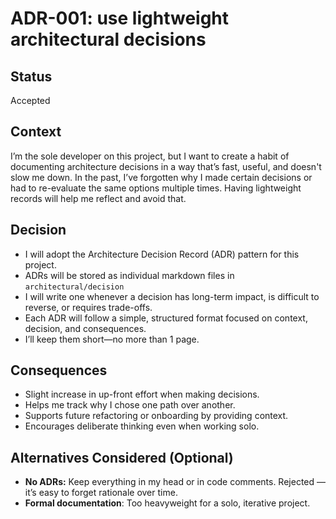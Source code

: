 # ADR-001: use lightweight architectural decisions

## Status
Accepted

## Context
I’m the sole developer on this project, but I want to create a habit of 
documenting architecture decisions in a way that’s fast, useful, and doesn't 
slow me down. In the past, I’ve forgotten why I made certain decisions or had 
to re-evaluate the same options multiple times. Having lightweight records will help 
me reflect and avoid that.

## Decision

* I will adopt the Architecture Decision Record (ADR) pattern for this project.
* ADRs will be stored as individual markdown files in `architectural/decision`
* I will write one whenever a decision has long-term impact, is difficult to reverse, or requires trade-offs.
* Each ADR will follow a simple, structured format focused on context, decision, and consequences.
* I’ll keep them short—no more than 1 page.

## Consequences
* Slight increase in up-front effort when making decisions.
* Helps me track why I chose one path over another.
* Supports future refactoring or onboarding by providing context.
* Encourages deliberate thinking even when working solo.

## Alternatives Considered (Optional)
* **No ADRs:** Keep everything in my head or in code comments. Rejected — it’s easy to forget rationale over time.
* **Formal documentation**: Too heavyweight for a solo, iterative project.